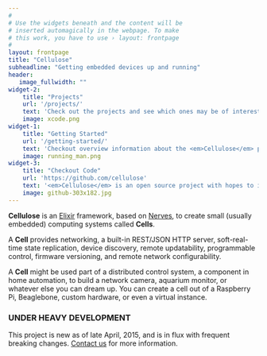 ```yaml
---
#
# Use the widgets beneath and the content will be
# inserted automagically in the webpage. To make
# this work, you have to use › layout: frontpage
#
layout: frontpage
title: "Cellulose"
subheadline: "Getting embedded devices up and running"
header:
   image_fullwidth: ""
widget-2:
    title: "Projects"
    url: '/projects/'
    text: 'Check out the projects and see which ones may be of interest to you.'
    image: xcode.png
widget-1:
    title: "Getting Started"
    url: '/getting-started/'
    text: 'Checkout overview information about the <em>Cellulose</em> projects and how they may be used and fit together'
    image: running_man.png
widget-3:
    title: "Checkout Code"
    url: 'https://github.com/cellulose'
    text: '<em>Cellulose</em> is an open source project with hopes to increase use of Elixir/Erlang on embedded devices. Please feel free to check out the source, use it as you with, and contribute any improvements you wish.'
    image: github-303x182.jpg
---
```


__Cellulose__ is an [Elixir](http://elixir-lang.org) framework, based on [Nerves](http://nerves-project.org), to create small (usually embedded) computing systems called __Cells__.   

A __Cell__ provides networking, a built-in REST/JSON HTTP server, soft-real-time state replication, device discovery, remote updatability, programmable control, firmware versioning, and remote network configurability. 

A __Cell__ might be used part of a distributed control system, a component in home automation,  to build a network camera, aquarium monitor, or whatever else you can dream up.   You can create a cell out of a Raspberry Pi, Beaglebone, custom hardware, or even a virtual instance.

### UNDER HEAVY DEVELOPMENT

This project is new as of late April, 2015, and is in flux with frequent breaking changes.  [Contact us](http://github.com/cellulose) for more information.
